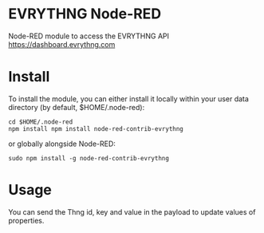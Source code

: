 EVRYTHNG Node-RED
=================

Node-RED module to access the EVRYTHNG API https://dashboard.evrythng.com
# Install

To install the module, you can either install it locally within your user data directory (by default, $HOME/.node-red):

```
cd $HOME/.node-red
npm install npm install node-red-contrib-evrythng
```

or globally alongside Node-RED:

```
sudo npm install -g node-red-contrib-evrythng
```

# Usage

You can send the Thng id, key and value in the payload to update values of properties.

